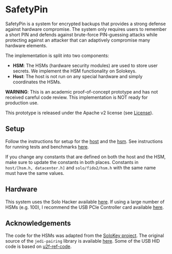 # SafetyPin

SafetyPin is a system for encrypted backups that provides a strong defense against hardware compromise. The system only requires users to remember a short PIN and defends against brute-force PIN-guessing attacks while protecting against an attacker that can adaptively compromise many hardware elements. 

The implementation is split into two components:
- **HSM**: The HSMs (hardware security modules) are used to store user secrets. We implement the HSM functionality on Solokeys.
- **Host**: The host is not run on any special hardware and simply coordinates the HSMs.

**WARNING**: This is an academic proof-of-concept prototype and has not received careful code review. This implementation is NOT ready for production use.

This prototype is released under the Apache v2 license (see [License](#license)).

## Setup
Follow the instructions for setup for the [host](#host/README.md) and the [hsm](#hsm/README.md). See instructions for running tests and benchmarks [here](#host/README.md).

If you change any constants that are defined on both the host and the HSM, make sure to update the constants in both places.
Constants in `host/[hsm.h, datacenter.h]` and `solo/fido2/hsm.h` with the same name must have the same values.

## Hardware
This system uses the Solo Hacker available [here](https://solokeys.com/products/solo-hacker).
If using a large number of HSMs (e.g. 100), I recommend the USB PCIe Controller card available [here](https://www.bhphotovideo.com/c/product/1190384-REG/highpoint_ru1144d_rocketu_1144d_four_usb.html).

## Acknowledgements
The code for the HSMs was adapted from the [SoloKey project](https://github.com/solokeys/solo).
The original source of the `jedi-pairing` library is available [here](https://github.com/ucbrise/jedi-pairing). Some of the USB HID code is based on [u2f-ref-code](https://github.com/google/u2f-ref-code).

